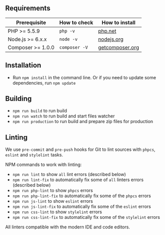 ## Requirements

| Prerequisite              | How to check  | How to install                                  |
| ------------------------- | ------------- | ----------------------------------------------- |
| PHP >= 5.5.9              | `php -v`      | [php.net](https://php.net/manual/en/install.php) |
| Node.js >= 6.x.x          | `node -v`     | [nodejs.org](https://nodejs.org/)                |
| Composer >= 1.0.0	        | `composer -V` | [getcomposer.org](https://getcomposer.org)       |

## Installation

- Run `npm install` in the command line. Or if you need to update some dependencies, run `npm update`

## Building

- `npm run build` to run build
- `npm run watch` to run build and start files watcher
- `npm run production` to run build and prepare zip files for production

## Linting

We use `pre-commit` and `pre-push` hooks for Git to lint sources with `phpcs`, `eslint` and `stylelint` tasks.

NPM commands to work with linting:

- `npm run lint` to show `all` lint errors (described below)
- `npm run lint-fix` to automatically fix some of `all` linters errors (described below)
- `npm run php-lint` to show `phpcs` errors
- `npm run php-lint-fix` to automatically fix some of the `phpcs` errors
- `npm run js-lint` to show `eslint` errors
- `npm run js-lint-fix` to automatically fix some of the `eslint` errors
- `npm run css-lint` to show `stylelint` errors
- `npm run css-lint-fix` to automatically fix some of the `stylelint` errors

All linters compatible with the modern IDE and code editors.
